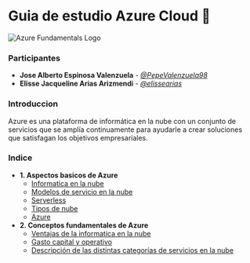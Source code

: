# Guia de estudio **Azure Cloud** :blue_book:

![Azure Fundamentals Logo](https://cybercoastal.com/wp-content/uploads/2021/02/Microsoft_Certified_Azure_Fundamentals_Featured_Image.png)

### Participantes

- **Jose Alberto Espinosa Valenzuela** - [_@PepeValenzuela98_](https://github.com/PepeValenzuela98)
- **Elisse Jacqueline Arias Arizmendi** - [_@elissearias_](https://github.com/elissearias)

### Introduccion

Azure es una plataforma de informática en la nube con un conjunto de servicios que se amplía continuamente para ayudarle a crear soluciones que satisfagan los objetivos empresariales.

### Indice

- **1. Aspectos basicos de Azure**
  - [Informatica en la nube](Guia/1._Aspectos-basicos-de-Azure/Informatica-en-la-nube.md)
  - [Modelos de servicio en la nube](Guia/1._Aspectos-basicos-de-Azure/Modelos-servicion-en-la-nube.md)
  - [Serverless](Guia/1._Aspectos-basicos-de-Azure/Serverless.md)
  - [Tipos de nube](Guia/1._Aspectos-basicos-de-Azure/Tipos-de-nube.md)
  - [Azure](Guia/1._Aspectos-basicos-de-Azure/Azure.md)
- **2. Conceptos fundamentales de Azure**
  - [Ventajas de la informatica en la nube](Guia/2._Conceptos-fundamentales-de-Azure/Ventajas-de-la-informatica-en-la-nube.md)
  - [Gasto capital y operativo](Guia/2._Conceptos-fundamentales-de-Azure/Gastos-capital-operativos.md)
  - [Descripción de las distintas categorías de servicios en la nube](Guia/2._Conceptos-fundamentales-de-Azure/Categorias-de-servicio-en-la-nube.md)
